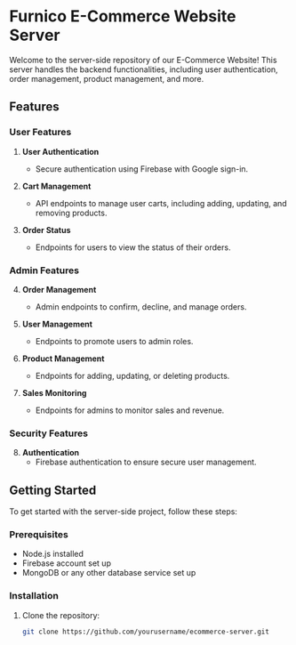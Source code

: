# Furnico E-Commerce Website Server

Welcome to the server-side repository of our E-Commerce Website! This server handles the backend functionalities, including user authentication, order management, product management, and more.

## Features

### User Features

1. **User Authentication**
   - Secure authentication using Firebase with Google sign-in.

2. **Cart Management**
   - API endpoints to manage user carts, including adding, updating, and removing products.

3. **Order Status**
   - Endpoints for users to view the status of their orders.

### Admin Features

4. **Order Management**
   - Admin endpoints to confirm, decline, and manage orders.

5. **User Management**
   - Endpoints to promote users to admin roles.

6. **Product Management**
   - Endpoints for adding, updating, or deleting products.

7. **Sales Monitoring**
   - Endpoints for admins to monitor sales and revenue.

### Security Features

8. **Authentication**
   - Firebase authentication to ensure secure user management.

## Getting Started

To get started with the server-side project, follow these steps:

### Prerequisites

- Node.js installed
- Firebase account set up
- MongoDB or any other database service set up

### Installation

1. Clone the repository:
   ```sh
   git clone https://github.com/yourusername/ecommerce-server.git
